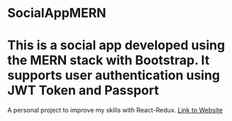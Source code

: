 # SocialAppMERN
# This is a social app developed using the MERN stack with Bootstrap. It supports user authentication using JWT Token and Passport
 A personal project to improve my skills with React-Redux.
 [Link to Website](https://thawing-river-40791.herokuapp.com/)

